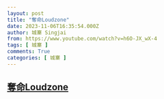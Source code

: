 ```yaml
---
layout: post
title: "奪命Loudzone"
date: 2023-11-06T16:35:54.000Z
author: 城寨 Singjai
from: https://www.youtube.com/watch?v=h6O-JX_wX-4
tags: [ 城寨 ]
comments: True
categories: [ 城寨 ]
---
```

<!--1699288554000-->
[奪命Loudzone](https://www.youtube.com/watch?v=h6O-JX_wX-4)
------

<div>

</div>
